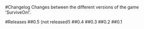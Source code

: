 #Changelog
Changes between the different versions of the game 'SurviveOn!'.

#Releases
##0.5 (not released!)
##0.4
##0.3
##0.2
##0.1
